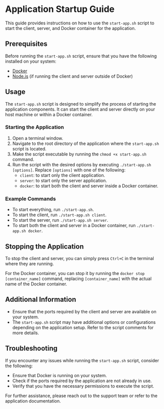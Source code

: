 # Application Startup Guide

This guide provides instructions on how to use the `start-app.sh` script to start the client, server, and Docker container for the application.

## Prerequisites

Before running the `start-app.sh` script, ensure that you have the following installed on your system:

- [Docker](https://www.docker.com/get-started)
- [Node.js](https://nodejs.org/) (if running the client and server outside of Docker)

## Usage

The `start-app.sh` script is designed to simplify the process of starting the application components. It can start the client and server directly on your host machine or within a Docker container.

### Starting the Application

1. Open a terminal window.
2. Navigate to the root directory of the application where the `start-app.sh` script is located.
3. Make the script executable by running the `chmod +x start-app.sh` command.
4. Run the script with the desired options by executing `./start-app.sh [options]`.
   Replace `[options]` with one of the following:
   - `client`: to start only the client application.
   - `server`: to start only the server application.
   - `docker`: to start both the client and server inside a Docker container.

### Example Commands
- To start everything, run `./start-app.sh`.
- To start the client, run `./start-app.sh client`.
- To start the server, run `./start-app.sh server`.
- To start both the client and server in a Docker container, run `./start-app.sh docker`.

## Stopping the Application

To stop the client and server, you can simply press `Ctrl+C` in the terminal where they are running.

For the Docker container, you can stop it by running the `docker stop [container_name]` command, replacing `[container_name]` with the actual name of the Docker container.

## Additional Information

- Ensure that the ports required by the client and server are available on your system.
- The `start-app.sh` script may have additional options or configurations depending on the application setup. Refer to the script comments for more details.

## Troubleshooting

If you encounter any issues while running the `start-app.sh` script, consider the following:

- Ensure that Docker is running on your system.
- Check if the ports required by the application are not already in use.
- Verify that you have the necessary permissions to execute the script.

For further assistance, please reach out to the support team or refer to the application documentation.
